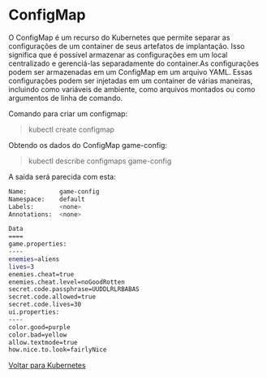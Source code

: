 # ConfigMap

O   ConfigMap   é   um   recurso   do   Kubernetes   que   permite   separar   as configurações de um container de seus artefatos de implantação. Isso significa que é possível  armazenar  as  configurações  em  um  local  centralizado  e  gerenciá-las separadamente do container.As configurações podem ser armazenadas em um ConfigMap em um arquivo YAML. Essas configurações podem ser injetadas em um container de várias maneiras, incluindo como variáveis de ambiente, como arquivos montados ou como argumentos de linha de comando.

Comando para criar um configmap:

> kubectl create configmap <map-name> <data-source>

Obtendo os dados do ConfigMap game-config:

> kubectl describe configmaps game-config

A saída será parecida com esta:

```bash
Name:         game-config
Namespace:    default
Labels:       <none>
Annotations:  <none>

Data
====
game.properties:
----
enemies=aliens
lives=3
enemies.cheat=true
enemies.cheat.level=noGoodRotten
secret.code.passphrase=UUDDLRLRBABAS
secret.code.allowed=true
secret.code.lives=30
ui.properties:
----
color.good=purple
color.bad=yellow
allow.textmode=true
how.nice.to.look=fairlyNice
```

[Voltar para Kubernetes](index.md)